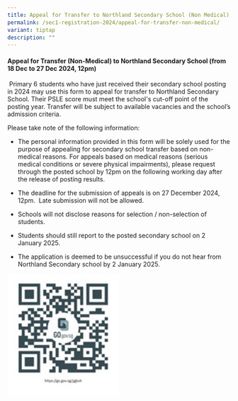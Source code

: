 ```yaml
---
title: Appeal for Transfer to Northland Secondary School (Non Medical)
permalink: /sec1-registration-2024/appeal-for-transfer-non-medical/
variant: tiptap
description: ""
---
```

<h4><strong>Appeal for Transfer (Non-Medical) to Northland Secondary School (from 18 Dec to 27 Dec 2024, 12pm)</strong></h4>
<p>&nbsp;Primary 6 students who have just received their secondary school
posting in 2024 may use this form to appeal for transfer to Northland Secondary
School. Their PSLE score must meet the school's cut-off point of the posting
year. Transfer will be subject to available vacancies and the school’s
admission criteria.</p>
<p>Please take note of the following information:</p>
<ul data-tight="true" class="tight">
<li>
<p>The personal information provided in this form will be solely used for
the purpose of appealing for secondary school transfer based on non-medical
reasons. For appeals based on medical reasons (serious medical conditions
or severe physical impairments), please request through the posted school
by 12pm on the following working day after the release of posting results.</p>
</li>
<li>
<p>The deadline for the submission of appeals is on 27 December 2024, 12pm.&nbsp;
Late submission will not be allowed.</p>
</li>
<li>
<p>Schools will not disclose reasons for selection / non-selection of students.&nbsp;</p>
</li>
<li>
<p>Students should still report to the posted secondary school on 2 January
2025.</p>
</li>
<li>
<p>The application is deemed to be unsuccessful if you do not hear from Northland
Secondary school by 2 January 2025.</p>
</li>
</ul>
<p></p>
<p></p>
<div class="isomer-image-wrapper">
<img style="width: 50%;" height="auto" width="100%" alt="" src="/images/Qrcode_for_appeal__sec12025__png.jpg">
</div>
<p></p>